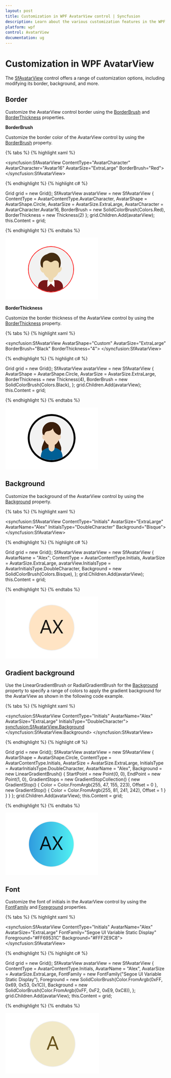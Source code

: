 ```yaml
---
layout: post
title: Customization in WPF AvatarView control | Syncfusion
description: Learn about the various customization features in the WPF AvatarView control, including border, background, gradient, font, and more.
platform: wpf
control: AvatarView
documentation: ug
---
```


# Customization in WPF AvatarView 

The [SfAvatarView](https://help.syncfusion.com/cr/wpf/Syncfusion.Windows.Shared.SfAvatarView.html) control offers a range of customization options, including modifying its border, background, and more.

## Border

Customize the AvatarView control border using the [BorderBrush](https://learn.microsoft.com/en-us/windows/windows-app-sdk/api/winrt/microsoft.ui.xaml.controls.control.borderbrush) and [BorderThickness](https://learn.microsoft.com/en-us/windows/windows-app-sdk/api/winrt/microsoft.ui.xaml.controls.control.borderthickness) properties.

**BorderBrush**

Customize the border color of the AvatarView control by using the [BorderBrush](https://learn.microsoft.com/en-us/windows/windows-app-sdk/api/winrt/microsoft.ui.xaml.controls.control.borderbrush) property.

{% tabs %}
{% highlight xaml %}

<syncfusion:SfAvatarView  ContentType="AvatarCharacter" 
                          AvatarCharacter="Avatar16"
                          AvatarSize="ExtraLarge"
                          BorderBrush="Red">
</syncfusion:SfAvatarView>

{% endhighlight %}
{% highlight c# %}

Grid grid = new Grid();
SfAvatarView avatarView = new SfAvatarView
{
    ContentType = AvatarContentType.AvatarCharacter,
    AvatarShape = AvatarShape.Circle,
    AvatarSize = AvatarSize.ExtraLarge,
    AvatarCharacter = AvatarCharacter.Avatar16,
    BorderBrush = new SolidColorBrush(Colors.Red),
    BorderThickness = new Thickness(2)
};
grid.Children.Add(avatarView);
this.Content = grid;

{% endhighlight %}
{% endtabs %}

![WPF AvatarView control with custom BorderBrush](avatarview_images/wpf_avatarview_borderbrush.png)

**BorderThickness**

Customize the border thickness of the AvatarView control by using the [BorderThickness](https://learn.microsoft.com/en-us/windows/windows-app-sdk/api/winrt/microsoft.ui.xaml.controls.control.borderthickness) property.

{% tabs %}
{% highlight xaml %}

<syncfusion:SfAvatarView   AvatarShape="Custom"
                           AvatarSize="ExtraLarge"
                           BorderBrush="Black" 
                           BorderThickness="4">
</syncfusion:SfAvatarView>

{% endhighlight %}
{% highlight c# %}

Grid grid = new Grid();
SfAvatarView avatarView = new SfAvatarView
{
    AvatarShape = AvatarShape.Circle,
    AvatarSize = AvatarSize.ExtraLarge,
    BorderThickness = new Thickness(4),
    BorderBrush = new SolidColorBrush(Colors.Black),
};
grid.Children.Add(avatarView);
this.Content = grid;

{% endhighlight %}
{% endtabs %}

![WPF AvatarView control with custom BorderThickness](avatarview_images/wpf_avatarview_borderthickness.png)

## Background

Customize the background of the AvatarView control by using the [Background](https://learn.microsoft.com/en-us/windows/windows-app-sdk/api/winrt/microsoft.ui.xaml.controls.control.background) property.

{% tabs %}
{% highlight xaml %}

<syncfusion:SfAvatarView ContentType="Initials"
                         AvatarSize="ExtraLarge"
                         AvatarName="Alex"
                         InitialsType="DoubleCharacter"
                         Background="Bisque">
</syncfusion:SfAvatarView>

{% endhighlight %}
{% highlight c# %}
          
Grid grid = new Grid();
SfAvatarView avatarView = new SfAvatarView
{
    AvatarName = "Alex";
    ContentType = AvatarContentType.Initials,
    AvatarSize = AvatarSize.ExtraLarge,
    avatarView.InitialsType = AvatarInitialsType.DoubleCharacter,
    Background = new SolidColorBrush(Colors.Bisque),
};
grid.Children.Add(avatarView);
this.Content = grid;

{% endhighlight %}
{% endtabs %}

![WPF AvatarView control with custom background](avatarview_images/wpf_avatarview_double_character_initialstype.png)

## Gradient background

Use the LinearGradientBrush or RadialGradientBrush for the [Background](https://learn.microsoft.com/en-us/windows/windows-app-sdk/api/winrt/microsoft.ui.xaml.controls.control.background) property to specify a range of colors to apply the gradient background for the AvatarView as shown in the following code example.

{% tabs %}
{% highlight xaml %}

<syncfusion:SfAvatarView  ContentType="Initials" 
                          AvatarName="Alex"
                          AvatarSize="ExtraLarge"
                          InitialsType="DoubleCharacter">
            <syncfusion:SfAvatarView.Background>
                <LinearGradientBrush StartPoint="0,0"
                                     EndPoint="1,0">
                    <GradientStop Color="#2F9BDF" Offset="0"/>
                    <GradientStop Color="#51F1F2" Offset="1"/>
                </LinearGradientBrush>
            </syncfusion:SfAvatarView.Background>
</syncfusion:SfAvatarView>
  

{% endhighlight %}
{% highlight c# %}

Grid grid = new Grid();
SfAvatarView avatarView = new SfAvatarView
{
    AvatarShape = AvatarShape.Circle,
    ContentType = AvatarContentType.Initials,
    AvatarSize = AvatarSize.ExtraLarge,
    InitialsType = AvatarInitialsType.DoubleCharacter,
    AvatarName = "Alex",
    Background = new LinearGradientBrush()
    {
        StartPoint = new Point(0, 0),
        EndPoint = new Point(1, 0),
        GradientStops = new GradientStopCollection()
        {
            new GradientStop() { Color =  Color.FromArgb(255, 47, 155, 223), Offset = 0 },
            new GradientStop() { Color = Color.FromArgb(255, 81, 241, 242), Offset = 1 }
        }
    }
};
grid.Children.Add(avatarView);
this.Content = grid;

{% endhighlight %}
{% endtabs %}

![WPF AvatarView control with Gradient Background](avatarview_images/wpf_avatarview_gradient.png)

## Font

Customize the font of initials in the AvatarView control by using the [FontFamily](https://learn.microsoft.com/en-us/windows/windows-app-sdk/api/winrt/microsoft.ui.xaml.controls.control.fontfamily) and [Foreground](https://learn.microsoft.com/en-us/windows/windows-app-sdk/api/winrt/microsoft.ui.xaml.controls.control.foreground) properties.

{% tabs %}
{% highlight xaml %}

<syncfusion:SfAvatarView  ContentType="Initials" 
                          AvatarName="Alex"
                          AvatarSize="ExtraLarge"
                          FontFamily="Segoe UI Variable Static Display"
                          Foreground="#FF69531C"
                          Background="#FFF2E9C8">
</syncfusion:SfAvatarView>
  
{% endhighlight %}
{% highlight c# %}

Grid grid = new Grid();
SfAvatarView avatarView = new SfAvatarView
{
    ContentType = AvatarContentType.Initials,
    AvatarName = "Alex",
    AvatarSize = AvatarSize.ExtraLarge,
    FontFamily = new FontFamily("Segoe UI Variable Static Display"),
    Foreground = new SolidColorBrush(Color.FromArgb(0xFF, 0x69, 0x53, 0x1C)),
    Background = new SolidColorBrush(Color.FromArgb(0xFF, 0xF2, 0xE9, 0xC8)),
};
grid.Children.Add(avatarView);
this.Content = grid;

{% endhighlight %}
{% endtabs %}

![WPF AvatarView control with custom font](avatarview_images/wpf_avatarview_font.png)